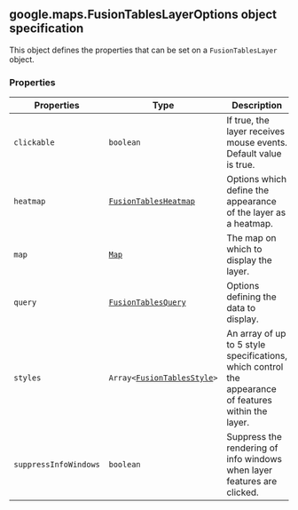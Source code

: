 <h2 id="FusionTablesLayerOptions">
google.maps.FusionTablesLayerOptions
object specification
</h2><p>This object defines the properties that can be set on a <code>FusionTablesLayer</code> object.</p><h3 id="devsite_header_180">Properties</h3><table summary="interface FusionTablesLayerOptions - Properties" width="100%">
<thead>
<tr><th>Properties</th>
<th>Type</th>
<th>Description</th>
</tr></thead>
<tbody>
<tr>
<td><code>clickable</code></td>
<td><code>boolean</code></td>
<td>If true, the layer receives mouse events. Default value is true.</td>
</tr>
<tr>
<td><code>heatmap</code></td>
<td><code><a href="https://github.com/amenadiel/google-maps-documentation/blob/master/docs/google.maps.FusionTablesHeatmap.md">FusionTablesHeatmap</a></code></td>
<td>Options which define the appearance of the layer as a heatmap.</td>
</tr>
<tr>
<td><code>map</code></td>
<td><code><a href="https://github.com/amenadiel/google-maps-documentation/blob/master/docs/google.maps.Map.md">Map</a></code></td>
<td>The map on which to display the layer.</td>
</tr>
<tr>
<td><code>query</code></td>
<td><code><a href="https://github.com/amenadiel/google-maps-documentation/blob/master/docs/google.maps.FusionTablesQuery.md">FusionTablesQuery</a></code></td>
<td>Options defining the data to display.</td>
</tr>
<tr>
<td><code>styles</code></td>
<td><code>Array&lt;<a href="https://github.com/amenadiel/google-maps-documentation/blob/master/docs/google.maps.FusionTablesStyle.md">FusionTablesStyle</a>&gt;</code></td>
<td>An array of up to 5 style specifications, which control the appearance of features within the layer.</td>
</tr>
<tr>
<td><code>suppressInfoWindows</code></td>
<td><code>boolean</code></td>
<td>Suppress the rendering of info windows when layer features are clicked.</td>
</tr>
</tbody>
</table>